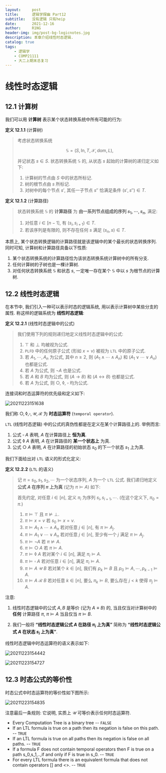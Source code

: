 ```yaml
---
layout:     post
title:      逻辑学探幽 Part12
subtitle:   没有逻辑 只有heip
date:       2021-12-16
author:     R1NG
header-img: img/post-bg-logicnotes.jpg
description: 本章介绍线性时态逻辑.
catalog: true
tags:
    - 逻辑学
    - COMP21111
    - 大二上期末总复习
---
```


# 线性时态逻辑

## 12.1 计算树

我们可以用 **计算树** 表示某个状态转换系统中所有可能的行为:

**定义 12.1.1** (计算树)
> 考虑状态转换系统 
> 
> $$\mathbb{S} = (S, \text{In}, T, \mathscr{X}, \text{dom}, L),$$
> 
> 并记状态 $s\in S$. 状态转换系统 $\mathbb{S}$ 的, 从状态 $s$ 起始的计算树的递归定义如下:
> 1. 计算树的节点由 $S$ 中的状态所标记.
> 2. 树的根节点由 $s$ 所标记.
> 3. 对树中的每个节点 $s'$, 其任一子节点 $s''$ 恰满足条件 $(s', s'') \in T$.

**定义 12.1.2** (计算路径)
> 状态转换系统 $\mathbb{S}$ 的 **计算路径** 为 **由一系列节点组成的序列 $s_1, \cdots, s_n$**, 满足:
> 1. 对任意 $i  \in [n-1]$, 有 $(s_i, s_{i+1})\in T$.
> 2. 若该序列是有限的, 则不存在任何 $s$ 满足 $(s_n, s) \in T$. 

本质上, 某个状态转换逻辑的计算路径就是该逻辑中的某个最长的状态转换序列. 同时可知, 计算树和计算路径具备以下性质:

1. 某个状态转换系统的计算路径恰为该状态转换系统计算树中的所有分支. 
2. 任何计算树的子树也是一棵计算树.
3. 对任何状态转换系统 $\mathbb{S}$ 和状态 $s$, 一定唯一存在某个 $\mathbb{S}$ 中以 $s$ 为根节点的计算树.


## 12.2 线性时态逻辑

在本节中, 我们引入一种可以表示时态的逻辑系统, 用以表示计算树中某些分支的属性. 称这样的逻辑系统为 **线性时态逻辑**:

**定义 12.2.1** (线性时态逻辑中的公式)
> 我们使用下列的规则递归地定义线性时态逻辑中的公式:
> 1. $\top$ 和 $\perp$ 均被视为公式.
> 2. `PLFD` 中的任何原子公式 (形如 $x=v$) 被视为 `LTL` 中的原子公式.
> 3. 若 $A_1, \cdots, A_n$ 为公式, 其中 $n \geqslant 2$, 则 $(A_1 \wedge \cdots \wedge A_n)$ 和 $(A_1 \vee \cdots \vee A_n)$ 也都是公式. 
> 4. 若 $A$ 为公式, 则 $\neg A$ 也是公式.
> 5. 若 $A$ 和 $B$ 均为公式, 则 $(A \rightarrow B)$ 和 $(A \leftrightarrow B)$ 也都是公式. 
> 6. 若 $A$ 为公式, 则 $\bigcirc$, $\lozenge$, $\square$ 均为公式. 

连接词和时态运算符的优先级和定义如下: 

![20211223151638](https://cdn.jsdelivr.net/gh/KirisameR/KirisameR.github.io/img/blogpost_images/20211223151638.png)

我们称 $\bigcirc, \lozenge, \square, \mathcal{U}, \mathcal{R}$ 为 **时态运算符** (`temporal operator`).

`LTL` (线性时态逻辑) 中的公式的真伪性都是在定义在某个计算路径上的. 举例而言:

1. 公式 $\square ~ A$ 表明, $A$ 在计算路径上 **恒为真**.
2. 公式 $\lozenge ~A$ 表明, $A$ 在计算路径的 **某一个状态上** 为真. 
3. 公式 $\bigcirc ~A$ 表明, $A$ 在计算路径的初始状态 $s_0$ 的下一个状态 $s_1$ 上为真. 

我们下面给出对 `LTL` 语义的形式化定义:

**定义 12.2.2** (`LTL` 的语义)
> 记 $\pi = s_0, s_1, s_2, \cdots$ 为一个状态序列, $A$ 为一个 `LTL` 公式. 我们递归地定义 **公式 $A$ 在序列 $\pi$ 上为真** (记为 $\pi \vDash A$) 如下: 
> 
> 首先约定, 对任意 $i \in [n]$, 定义 $\pi_i$ 为序列 $s_i, s_{i+1}, \cdots$. (在这个定义下, $\pi_0 = \pi$.)
>
> 1. $\pi \vDash \top$ 且 $\pi \nvDash \perp$.
> 2. $\pi \vDash x=v$ 若 $s_0 \vDash x=v$. 
> 3. $\pi \vDash A_1 \wedge \cdots \wedge A_n$ 若对任意 $j \in [n]$, 有 $\pi \vDash A_j$.
> 4. $\pi \vDash A_1 \vee \cdots \vee A_n$ 若对任意 $j \in [n]$, 至少有一个 $j$ 满足 $\pi \vDash A_j$.
> 5. $\pi \vDash \neg A$ 若 $\pi \nvDash A$.
> 6. $\pi \vDash \bigcirc ~A$ 若 $\pi \vDash A$.
> 7. $\pi \vDash \lozenge ~A$ 若对某个 $i \in [n]$, 满足 $\pi_i \vDash A$.
> 8. $\pi \vDash \square ~A$ 若对任意 $i \in [n]$, 满足 $\pi_i \vDash A$.
> 9. $\pi \vDash A~\mathcal{U}~B$ 若对某个 $k \in [n]$, 我们有 $p_k \vDash B$ 且 $p_0 \vDash A, \cdots, p_{k-1} \vDash A$.
> 10. $\pi \vDash A~\mathcal{R}~B$ 若对任意 $k \in [n]$, 要么 $\pi_k \vDash B$, 要么存在 $j < k$ 使得 $\pi_j \vDash A$.

注意:

1. 线性时态逻辑中的公式 $A, B$ 是等价 (记为 $A \equiv B$) 的, 当且仅当对计算树中的 **任何** 计算路径 $\pi$, $\pi \vDash A$ 当且仅当 $\pi \vDash B$. 

2. 我们一般将 **“线性时态逻辑公式 $A$ 在路径 $\pi_i$ 上为真”** 简称为 **“线性时态逻辑公式 $A$ 在状态 $s_i$ 上为真”**.

线性时态逻辑中时态运算符的语义表示如下:

![20211223154442](https://cdn.jsdelivr.net/gh/KirisameR/KirisameR.github.io/img/blogpost_images/20211223154442.png)

![20211223154727](https://cdn.jsdelivr.net/gh/KirisameR/KirisameR.github.io/img/blogpost_images/20211223154727.png)

## 12.3 时态公式的等价性

时态公式中时态运算符的等价性如下图所示:

![20211223154835](https://cdn.jsdelivr.net/gh/KirisameR/KirisameR.github.io/img/blogpost_images/20211223154835.png)

注意最后一条规则: 它说明, 实质上 $\mathcal{U}$ 可等价表示任何时态运算符.

* Every Computation Tree is a binary tree -- `FALSE`
* If an LTL formula is true on a path then its negation is false on this path. -- `TRUE`
* If an LTL formula is true on all paths then its negation is false on all paths. -- `TRUE`
* If a formula F does not contain temporal operators then F is true on a path s_0,s_1,..,if and only if F is true in s_0. -- `TRUE`
* For every LTL formula there is an equivalent formula that does not contain operators [] and <>.  -- `TRUE`

